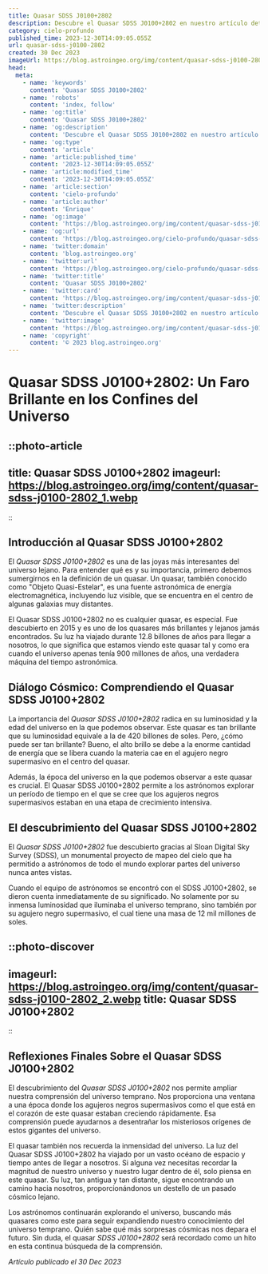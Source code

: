 ```yaml
---
title: Quasar SDSS J0100+2802
description: Descubre el Quasar SDSS J0100+2802 en nuestro artículo detallado. Sumérgete en los misterios de este objeto astronómico y su significado en el universo.
category: cielo-profundo
published_time: 2023-12-30T14:09:05.055Z
url: quasar-sdss-j0100-2802
created: 30 Dec 2023
imageUrl: https://blog.astroingeo.org/img/content/quasar-sdss-j0100-2802_3.webp
head:
  meta:
    - name: 'keywords'
      content: 'Quasar SDSS J0100+2802'
    - name: 'robots'
      content: 'index, follow'
    - name: 'og:title'
      content: 'Quasar SDSS J0100+2802'
    - name: 'og:description'
      content: 'Descubre el Quasar SDSS J0100+2802 en nuestro artículo detallado. Sumérgete en los misterios de este objeto astronómico y su significado en el universo.'
    - name: 'og:type'
      content: 'article'
    - name: 'article:published_time'
      content: '2023-12-30T14:09:05.055Z'
    - name: 'article:modified_time'
      content: '2023-12-30T14:09:05.055Z'
    - name: 'article:section'
      content: 'cielo-profundo'
    - name: 'article:author'
      content: 'Enrique'
    - name: 'og:image'
      content: 'https://blog.astroingeo.org/img/content/quasar-sdss-j0100-2802_3.webp'
    - name: 'og:url'
      content: 'https://blog.astroingeo.org/cielo-profundo/quasar-sdss-j0100-2802'
    - name: 'twitter:domain'
      content: 'blog.astroingeo.org'
    - name: 'twitter:url'
      content: 'https://blog.astroingeo.org/cielo-profundo/quasar-sdss-j0100-2802'
    - name: 'twitter:title'
      content: 'Quasar SDSS J0100+2802'
    - name: 'twitter:card'
      content: 'https://blog.astroingeo.org/img/content/quasar-sdss-j0100-2802_3.webp'
    - name: 'twitter:description'
      content: 'Descubre el Quasar SDSS J0100+2802 en nuestro artículo detallado. Sumérgete en los misterios de este objeto astronómico y su significado en el universo.'
    - name: 'twitter:image'
      content: 'https://blog.astroingeo.org/img/content/quasar-sdss-j0100-2802_3.webp'
    - name: 'copyright'
      content: '© 2023 blog.astroingeo.org'
---
```

# Quasar SDSS J0100+2802: Un Faro Brillante en los Confines del Universo

::photo-article
---
title: Quasar SDSS J0100+2802
imageurl: https://blog.astroingeo.org/img/content/quasar-sdss-j0100-2802_1.webp
---
::

## Introducción al Quasar SDSS J0100+2802

El *Quasar SDSS J0100+2802* es una de las joyas más interesantes del universo lejano. Para entender qué es y su importancia, primero debemos sumergirnos en la definición de un quasar. Un quasar, también conocido como "Objeto Quasi-Estelar", es una fuente astronómica de energía electromagnética, incluyendo luz visible, que se encuentra en el centro de algunas galaxias muy distantes.

El Quasar SDSS J0100+2802 no es cualquier quasar, es especial. Fue descubierto en 2015 y es uno de los quasares más brillantes y lejanos jamás encontrados. Su luz ha viajado durante 12.8 billones de años para llegar a nosotros, lo que significa que estamos viendo este quasar tal y como era cuando el universo apenas tenía 900 millones de años, una verdadera máquina del tiempo astronómica.

## Diálogo Cósmico: Comprendiendo el Quasar SDSS J0100+2802

La importancia del *Quasar SDSS J0100+2802* radica en su luminosidad y la edad del universo en la que podemos observar. Este quasar es tan brillante que su luminosidad equivale a la de 420 billones de soles. Pero, ¿cómo puede ser tan brillante? Bueno, el alto brillo se debe a la enorme cantidad de energía que se libera cuando la materia cae en el agujero negro supermasivo en el centro del quasar.

Además, la época del universo en la que podemos observar a este quasar es crucial. El Quasar SDSS J0100+2802 permite a los astrónomos explorar un período de tiempo en el que se cree que los agujeros negros supermasivos estaban en una etapa de crecimiento intensiva.

## El descubrimiento del Quasar SDSS J0100+2802

El *Quasar SDSS J0100+2802* fue descubierto gracias al Sloan Digital Sky Survey (SDSS), un monumental proyecto de mapeo del cielo que ha permitido a astrónomos de todo el mundo explorar partes del universo nunca antes vistas.

Cuando el equipo de astrónomos se encontró con el SDSS J0100+2802, se dieron cuenta inmediatamente de su significado. No solamente por su inmensa luminosidad que iluminaba el universo temprano, sino también por su agujero negro supermasivo, el cual tiene una masa de 12 mil millones de soles.


::photo-discover
---
imageurl: https://blog.astroingeo.org/img/content/quasar-sdss-j0100-2802_2.webp
title: Quasar SDSS J0100+2802
---
::

## Reflexiones Finales Sobre el Quasar SDSS J0100+2802

El descubrimiento del *Quasar SDSS J0100+2802* nos permite ampliar nuestra comprensión del universo temprano. Nos proporciona una ventana a una época donde los agujeros negros supermasivos como el que está en el corazón de este quasar estaban creciendo rápidamente. Esa comprensión puede ayudarnos a desentrañar los misteriosos orígenes de estos gigantes del universo.

El quasar también nos recuerda la inmensidad del universo. La luz del Quasar SDSS J0100+2802 ha viajado por un vasto océano de espacio y tiempo antes de llegar a nosotros. Si alguna vez necesitas recordar la magnitud de nuestro universo y nuestro lugar dentro de él, solo piensa en este quasar. Su luz, tan antigua y tan distante, sigue encontrando un camino hacia nosotros, proporcionándonos un destello de un pasado cósmico lejano.

Los astrónomos continuarán explorando el universo, buscando más quasares como este para seguir expandiendo nuestro conocimiento del universo temprano. Quién sabe qué más sorpresas cósmicas nos depara el futuro. Sin duda, el quasar *SDSS J0100+2802* será recordado como un hito en esta continua búsqueda de la comprensión.

_Artículo publicado el 30 Dec 2023_